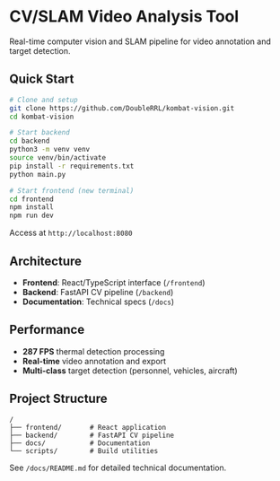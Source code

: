 # CV/SLAM Video Analysis Tool

Real-time computer vision and SLAM pipeline for video annotation and target detection.

## Quick Start

```bash
# Clone and setup
git clone https://github.com/DoubleRRL/kombat-vision.git
cd kombat-vision

# Start backend
cd backend
python3 -m venv venv
source venv/bin/activate
pip install -r requirements.txt
python main.py

# Start frontend (new terminal)
cd frontend
npm install
npm run dev
```

Access at `http://localhost:8080`

## Architecture

- **Frontend**: React/TypeScript interface (`/frontend`)
- **Backend**: FastAPI CV pipeline (`/backend`)
- **Documentation**: Technical specs (`/docs`)

## Performance

- **287 FPS** thermal detection processing
- **Real-time** video annotation and export
- **Multi-class** target detection (personnel, vehicles, aircraft)

## Project Structure

```
/
├── frontend/       # React application
├── backend/        # FastAPI CV pipeline
├── docs/           # Documentation
└── scripts/        # Build utilities
```

See `/docs/README.md` for detailed technical documentation.
